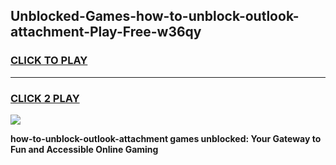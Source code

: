
## Unblocked-Games-how-to-unblock-outlook-attachment-Play-Free-w36qy
<h3>
<a href="https://premium76.site?title=how-to-unblock-outlook-attachment&ref=23A">CLICK TO PLAY</a></h3>
<hr>

<h3>
<a href="https://premium76.site?title=how-to-unblock-outlook-attachment&ref=23A">CLICK 2 PLAY</a>
  
</h3>

<a href="https://premium76.site?title=how-to-unblock-outlook-attachment&ref=23A"><img src="https://clearcache.store/games.png"></a>


**how-to-unblock-outlook-attachment games unblocked: Your Gateway to Fun and Accessible Online Gaming**
